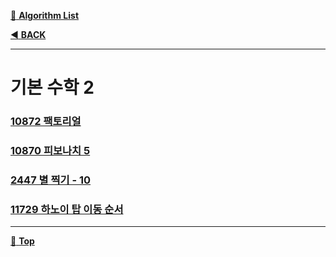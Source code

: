 [:file_folder: **Algorithm List**](https://github.com/dlalstj0213/Study.Algorithm_Java)

[:arrow_backward: **BACK**](../)

---

# 기본 수학 2

### [10872 팩토리얼](./_01_10872)
### [10870 피보나치 5](./_02_10870)
### [2447 별 찍기 - 10](./_03_2447)
### [11729 하노이 탑 이동 순서](./_04_11729)

---

[:arrow_up_small: **Top**](#)
